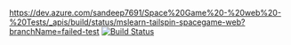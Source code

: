 
https://dev.azure.com/sandeep7691/Space%20Game%20-%20web%20-%20Tests/_apis/build/status/mslearn-tailspin-spacegame-web?branchName=failed-test
[![Build Status](https://dev.azure.com/sandeep7691/Space%20Game%20-%20web%20-%20Tests/_apis/build/status/mslearn-tailspin-spacegame-web?branchName=failed-test)](https://dev.azure.com/sandeep7691/Space%20Game%20-%20web%20-%20Tests/_build/latest?definitionId=20&branchName=failed-test)
